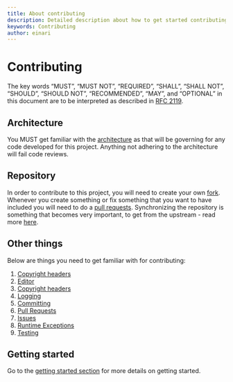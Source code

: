 ```yaml
---
title: About contributing
description: Detailed description about how to get started contributing
keywords: Contributing
author: einari
---
```

# Contributing

The key words “MUST”, “MUST NOT”, “REQUIRED”, “SHALL”, “SHALL NOT”, “SHOULD”, “SHOULD NOT”,
“RECOMMENDED”, “MAY”, and “OPTIONAL” in this document are to be interpreted as described in
[RFC 2119](https://tools.ietf.org/html/rfc2119).

## Architecture

You MUST get familiar with the [architecture](../Architecture/index.md) as that will be governing for any code
developed for this project. Anything not adhering to the architecture will fail code reviews.

## Repository

In order to contribute to this project, you will need to create your own [fork](https://help.github.com/articles/fork-a-repo/).
Whenever you create something or fix something that you want to have included you will need to do a [pull requests](./pull_requests.md).
Synchronizing the repository is something that becomes very important, to get from the upstream - read more [here](https://help.github.com/articles/syncing-a-fork/).

## Other things

Below are things you need to get familiar with for contributing:

1. [Copyright headers](./copyright_headers.md)
1. [Editor](./editor.md)
1. [Copyright headers](./copyright_headers.md)
1. [Logging](./logging.md)
1. [Committing](./committing.md)
1. [Pull Requests](./pull_requests.md)
1. [Issues](./issues.md)
1. [Runtime Exceptions](./runtime_Exceptions.md)
1. [Testing](./testing.md)

## Getting started

Go to the [getting started section](./getting_started.md) for more details on getting started.
